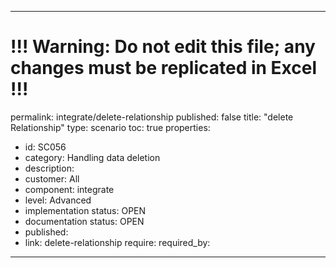 ---
# !!! Warning: Do not edit this file; any changes must be replicated in Excel !!!
permalink: integrate/delete-relationship
published: false
title: "delete Relationship"
type: scenario
toc: true
properties:
  - id: SC056
  - category: Handling data deletion
  - description:
  - customer: All
  - component: integrate
  - level: Advanced
  - implementation status: OPEN
  - documentation status: OPEN
  - published:
  - link: delete-relationship
require:
required_by:
------ 

